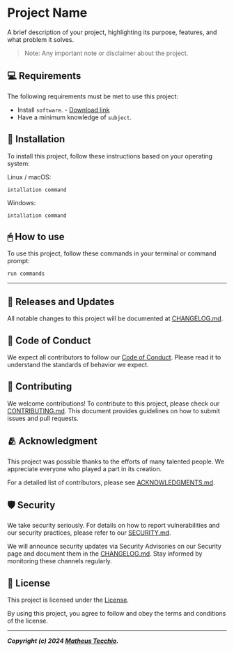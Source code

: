 # Project Name

A brief description of your project, highlighting its purpose, features, and what problem it solves.

> Note: Any important note or disclaimer about the project.

## 💻 Requirements

The following requirements must be met to use this project:

* Install `software`. - [Download link](#)
* Have a minimum knowledge of `subject`.

## 💾 Installation

To install this project, follow these instructions based on your operating system:

Linux / macOS:
```
intallation command
```

Windows:
```
intallation command
```

## 🖱 How to use

To use this project, follow these commands in your terminal or command prompt:

```
run commands
```

---

## 📅 Releases and Updates
All notable changes to this project will be documented at [CHANGELOG.md](./docs/CHANGELOG.md).


## 📜 Code of Conduct

We expect all contributors to follow our [Code of Conduct](./docs/CODE_OF_CONDUCT.md). Please read it to understand the standards of behavior we expect.


## 🔁 Contributing

We welcome contributions! To contribute to this project, please check our [CONTRIBUTING.md](./docs/CONTRIBUTING.md). This document provides guidelines on how to submit issues and pull requests.

## 🫂 Acknowledgment

This project was possible thanks to the efforts of many talented people. We appreciate everyone who played a part in its creation.

For a detailed list of contributors, please see [ACKNOWLEDGMENTS.md](./docs/ACKNOWLEDGMENTS.md).

## 🛡️ Security

We take security seriously. For details on how to report vulnerabilities and our security practices, please refer to our [SECURITY.md](./docs/SECURITY.md).

We will announce security updates via Security Advisories on our Security page and document them in the [CHANGELOG.md](./docs/CHANGELOG.md). Stay informed by monitoring these channels regularly.
  
## 📝 License

This project is licensed under the [License](./docs/LICENSE).

By using this project, you agree to follow and obey the terms and conditions of the license.

---

***Copyright (c) 2024 [Matheus Tecchio](https://github.com/matheustecchio).***